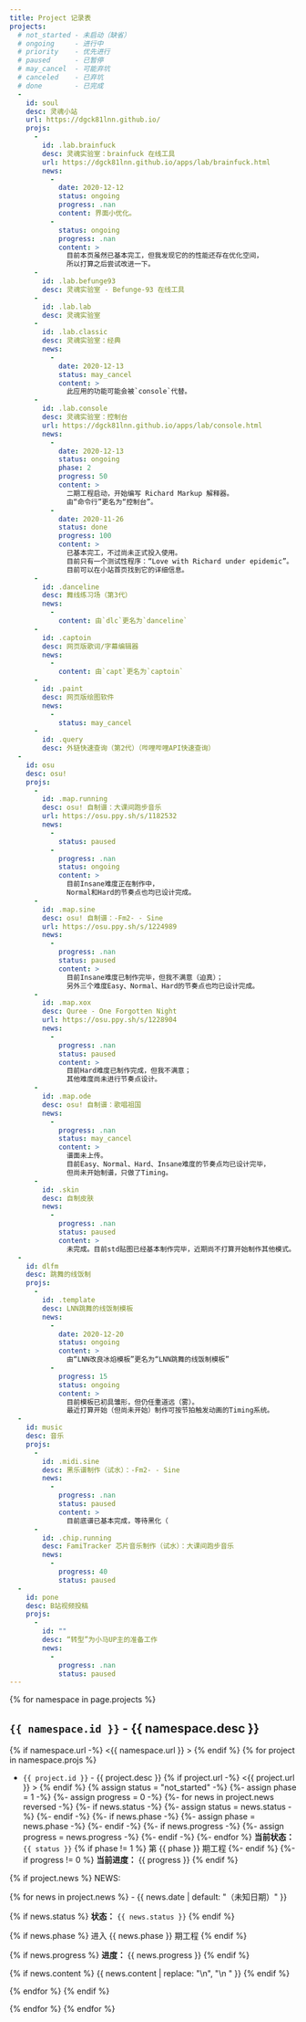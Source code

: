 ```yaml
---
title: Project 记录表
projects:
  # not_started - 未启动（缺省）
  # ongoing     - 进行中
  # priority    - 优先进行
  # paused      - 已暂停
  # may_cancel  - 可能弃坑
  # canceled    - 已弃坑
  # done        - 已完成
  -
    id: soul
    desc: 灵魂小站
    url: https://dgck81lnn.github.io/
    projs:
      -
        id: .lab.brainfuck
        desc: 灵魂实验室：brainfuck 在线工具
        url: https://dgck81lnn.github.io/apps/lab/brainfuck.html
        news:
          -
            date: 2020-12-12
            status: ongoing
            progress: .nan
            content: 界面小优化。
          -
            status: ongoing
            progress: .nan
            content: >
              目前本页虽然已基本完工，但我发现它的的性能还存在优化空间，
              所以打算之后尝试改进一下。
      -
        id: .lab.befunge93
        desc: 灵魂实验室 - Befunge-93 在线工具
      -
        id: .lab.lab
        desc: 灵魂实验室
      -
        id: .lab.classic
        desc: 灵魂实验室：经典
        news:
          -
            date: 2020-12-13
            status: may_cancel
            content: >
              此应用的功能可能会被`console`代替。
      -
        id: .lab.console
        desc: 灵魂实验室：控制台
        url: https://dgck81lnn.github.io/apps/lab/console.html
        news:
          -
            date: 2020-12-13
            status: ongoing
            phase: 2
            progress: 50
            content: >
              二期工程启动，开始编写 Richard Markup 解释器。
              由“命令行”更名为“控制台”。
          -
            date: 2020-11-26
            status: done
            progress: 100
            content: >
              已基本完工，不过尚未正式投入使用。
              目前只有一个测试性程序：“Love with Richard under epidemic”。
              目前可以在小站首页找到它的详细信息。
      -
        id: .danceline
        desc: 舞线练习场（第3代）
        news:
          -
            content: 由`dlc`更名为`danceline`
      -
        id: .captoin
        desc: 网页版歌词/字幕编辑器
        news:
          -
            content: 由`capt`更名为`captoin`
      -
        id: .paint
        desc: 网页版绘图软件
        news:
          -
            status: may_cancel
      -
        id: .query
        desc: 外链快速查询（第2代）（哔哩哔哩API快速查询）
  -
    id: osu
    desc: osu!
    projs:
      -
        id: .map.running
        desc: osu! 自制谱：大课间跑步音乐
        url: https://osu.ppy.sh/s/1182532
        news:
          -
            status: paused
          -
            progress: .nan
            status: ongoing
            content: >
              目前Insane难度正在制作中，
              Normal和Hard的节奏点也均已设计完成。
      -
        id: .map.sine
        desc: osu! 自制谱：-Fm2- - Sine
        url: https://osu.ppy.sh/s/1224989
        news:
          -
            progress: .nan
            status: paused
            content: >
              目前Insane难度已制作完毕，但我不满意（迫真）；
              另外三个难度Easy、Normal、Hard的节奏点也均已设计完成。
      -
        id: .map.xox
        desc: Quree - One Forgotten Night
        url: https://osu.ppy.sh/s/1228904
        news:
          -
            progress: .nan
            status: paused
            content: >
              目前Hard难度已制作完成，但我不满意；
              其他难度尚未进行节奏点设计。
      -
        id: .map.ode
        desc: osu! 自制谱：歌唱祖国
        news:
          -
            progress: .nan
            status: may_cancel
            content: >
              谱面未上传。
              目前Easy、Normal、Hard、Insane难度的节奏点均已设计完毕，
              但尚未开始制谱，只做了Timing。
      -
        id: .skin
        desc: 自制皮肤
        news:
          -
            progress: .nan
            status: paused
            content: >
              未完成。目前std贴图已经基本制作完毕，近期尚不打算开始制作其他模式。
  -
    id: dlfm
    desc: 跳舞的线饭制
    projs:
      -
        id: .template
        desc: LNN跳舞的线饭制模板
        news:
          -
            date: 2020-12-20
            status: ongoing
            content: >
              由“LNN改良冰焰模板”更名为“LNN跳舞的线饭制模板”
          -
            progress: 15
            status: ongoing
            content: >
              目前模板已初具雏形，但仍任重道远（雾）。
              最近打算开始（但尚未开始）制作可按节拍触发动画的Timing系统。
  -
    id: music
    desc: 音乐
    projs:
      -
        id: .midi.sine
        desc: 黑乐谱制作（试水）：-Fm2- - Sine
        news:
          -
            progress: .nan
            status: paused
            content: >
              目前底谱已基本完成，等待黑化（
      -
        id: .chip.running
        desc: FamiTracker 芯片音乐制作（试水）：大课间跑步音乐
        news:
          -
            progress: 40
            status: paused
  -
    id: pone
    desc: B站视频投稿
    projs:
      -
        id: ""
        desc: “转型”为小马UP主的准备工作
        news:
          -
            progress: .nan
            status: paused
---
```


{% for namespace in page.projects %}
## `{{ namespace.id }}` - {{ namespace.desc }}
{% if namespace.url -%}
<{{ namespace.url }} >
{% endif %}
{% for project in namespace.projs %}
*   `{{ project.id }}` - {{ project.desc }}
{% if project.url -%}
    <{{ project.url }} >
{% endif %}
{% assign status = "not_started" -%}
{%- assign phase = 1 -%}
{%- assign progress = 0 -%}
{%- for news in project.news reversed -%}
    {%- if news.status -%}
        {%- assign status = news.status -%}
    {%- endif -%}
    {%- if news.phase -%}
        {%- assign phase = news.phase -%}
    {%- endif -%}
    {%- if news.progress -%}
        {%- assign progress = news.progress -%}
    {%- endif -%}
{%- endfor %}
    **当前状态：** `{{ status }}`
{% if phase != 1 %}
    第 {{ phase }} 期工程
{%- endif %}
{%- if progress != 0 %}
    **当前进度：** {{ progress }}
{% endif %}

{% if project.news %}
    NEWS:

{% for news in project.news %}
    -   {{ news.date | default: "（未知日期）" }}

{% if news.status %}
        **状态：** `{{ news.status }}`
{% endif %}

{% if news.phase %}
        进入 {{ news.phase }} 期工程
{% endif %}

{% if news.progress %}
        **进度：** {{ news.progress }}
{% endif %}

{% if news.content %}
        {{ news.content | replace: "\n", "\n        " }}
{% endif %}

{% endfor %}
{% endif %}

{% endfor %}
{% endfor %}
